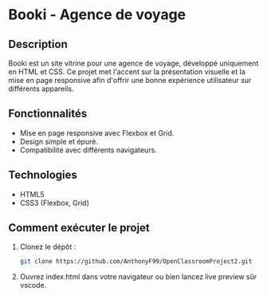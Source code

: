 # Booki - Agence de voyage

## Description
Booki est un site vitrine pour une agence de voyage, développé uniquement en HTML et CSS. Ce projet met l'accent sur la présentation visuelle et la mise en page responsive afin d'offrir une bonne expérience utilisateur sur différents appareils.

## Fonctionnalités
- Mise en page responsive avec Flexbox et Grid.
- Design simple et épuré.
- Compatibilité avec différents navigateurs.

## Technologies
- HTML5
- CSS3 (Flexbox, Grid)

## Comment exécuter le projet
1. Clonez le dépôt :  
   ```bash
   git clone https://github.com/AnthonyF99/OpenClassroomProject2.git
2. Ouvrez index.html dans votre navigateur ou bien lancez live preview sûr vscode.
